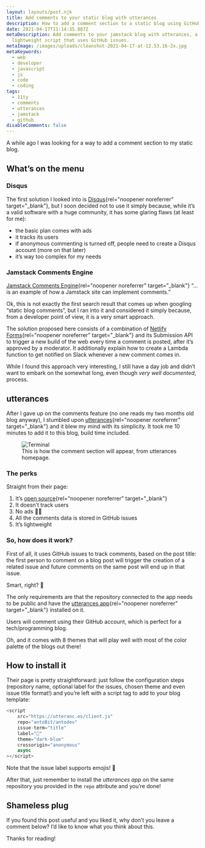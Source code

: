 ```yaml
---
layout: layouts/post.njk
title: Add comments to your static blog with utterances
description: How to add a comment section to a static blog using GitHub issues
date: 2021-04-17T11:14:35.887Z
metaDescription: Add comments to your jamstack blog with utterances, a
  lightweight script that uses GitHub issues.
metaImage: /images/uploads/cleanshot-2021-04-17-at-12.53.16-2x.jpg
metaKeywords:
  - web
  - developer
  - javascript
  - js
  - code
  - coding
tags:
  - 11ty
  - comments
  - utterances
  - jamstack
  - github
disableComments: false
---
```

A while ago I was looking for a way to add a comment section to my static blog.

## What’s on the menu

### Disqus

The first solution I looked into is [Disqus](https://blog.disqus.com/){rel="noopener noreferrer" target="_blank"}, but I soon decided not to use it simply because, while it’s a valid software with a huge community, it has some glaring flaws (at least for me):

* the basic plan comes with ads
* it tracks its users
* if anonymous commenting is turned off, people need to create a Disqus account (more on that later)
* it’s way too complex for my needs

### Jamstack Comments Engine

[Jamstack Comments Engine](https://jamstack-comments.netlify.app/){rel="noopener noreferrer" target="_blank"} “… is an example of how a Jamstack site can implement comments.”

Ok, this is not exactly the first search result that comes up when googling “static blog comments”, but I ran into it and considered it simply because, from a developer point of view, it is a very smart approach.

The solution proposed here consists of a combination of [Netlify Forms](https://docs.netlify.com/forms/setup/){rel="noopener noreferrer" target="_blank"} and its Submission API to trigger a new build of the web every time a comment is posted, after it’s approved by a moderator. It additionally explain how to create a Lambda function to get notified on Slack whenever a new comment comes in.

While I found this approach very interesting, I still have a day job and didn’t want to embark on the somewhat long, even though *very well documented*, process.

## utterances

After I gave up on the comments feature (no one reads my two months old blog anyway), I stumbled upon [utterances](https://utteranc.es/){rel="noopener noreferrer" target="_blank"} and it blew my mind with its simplicity. It took me 10 minutes to add it to this blog, build time included.

<figure>
    <img class="rounded-corners" src="/images/uploads/cleanshot-2021-04-17-at-12.53.16-2x.jpg" alt="Terminal" title="Terminal" />
    <figcaption class="image-caption-text">This is how the comment section will appear, from utterances homepage.</a></figcaption>
</figure>

### The perks

Straight from their page:

1. It’s [open source](https://github.com/utterance){rel="noopener noreferrer" target="_blank"}
2. It doesn’t track users
3. No ads 👏🏻
4. All the comments data is stored in GitHub issues
5. It’s lightweight

### So, how does it work?

First of all, it uses GitHub issues to track comments, based on the post title: the first person to comment on a blog post will trigger the creation of a related issue and future comments on the same post will end up in that issue.

Smart, right? 🔮

The only requirements are that the repository connected to the app needs to be public and have the [utterances app](https://github.com/apps/utterances){rel="noopener noreferrer" target="_blank"} installed on it.

Users will comment using their GitHub account, which is perfect for a tech/programming blog.

Oh, and it comes with 8 themes that will play well with most of the color palette of the blogs out there!

## How to install it

Their page is pretty straightforward: just follow the configuration steps (repository name, optional label for the issues, chosen theme and even issue title format!) and you’re left with a script tag to add to your blog template:

```js
<script
    src="https://utteranc.es/client.js"
    repo="antoBit/antodev"
    issue-term="title"
    label="💬"
    theme="dark-blue"
    crossorigin="anonymous"
    async
></script>
```

Note that the issue label supports emojis! 🎉

After that, just remember to install the *utterances app* on the same repository you provided in the `repo` attribute and you’re done!

## Shameless plug

If you found this post useful and you liked it, why don’t you leave a comment below? I’d like to know what you think about this.

Thanks for reading!